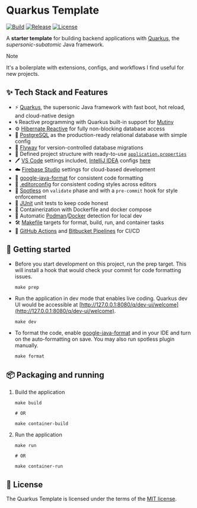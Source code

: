 # Quarkus Template

[![Build](https://img.shields.io/github/actions/workflow/status/zbhavyai/quarkus-template/build.yml?label=Build)](https://github.com/zbhavyai/quarkus-template/actions/workflows/build.yml)
[![Release](https://img.shields.io/github/actions/workflow/status/zbhavyai/quarkus-template/release.yml?label=Release)](https://github.com/zbhavyai/quarkus-template/actions/workflows/release.yml)
[![License](https://img.shields.io/github/license/zbhavyai/quarkus-template?label=License)](https://github.com/zbhavyai/quarkus-template/blob/main/LICENSE)

A **starter template** for building backend applications with [Quarkus](https://quarkus.io/), the _supersonic-subatomic_ Java framework.

> [!NOTE]
> It's a boilerplate with extensions, configs, and workflows I find useful for new projects.

## :sparkles: Tech Stack and Features

-  :zap: [Quarkus](https://quarkus.io/), the supersonic Java framework with fast boot, hot reload, and cloud-native design
-  :cyclone: Reactive programming with Quarkus built-in support for [Mutiny](https://smallrye.io/smallrye-mutiny)
-  :gear: [Hibernate Reactive](https://hibernate.org/reactive/) for fully non-blocking database access
-  :elephant: [PostgreSQL](https://www.postgresql.org/) as the production-ready relational database with simple config
-  :luggage: [Flyway](https://www.red-gate.com/products/flyway/community/) for version-controlled database migrations
-  :open_file_folder: Defined project structure with ready-to-use [`application.properties`](src/main/resources/application.properties)
-  :pen: [VS Code](https://code.visualstudio.com/) settings included, [IntelliJ IDEA](https://www.jetbrains.com/idea/) configs [here](https://github.com/zbhavyai/fedora-setup/tree/main/roles/intellij_idea/files)
-  :cloud: [Firebase Studio](https://firebase.studio/) settings for cloud-based development
-  :art: [google-java-format](https://github.com/google/google-java-format) for consistent code formatting
-  :page_facing_up: [.editorconfig](https://editorconfig.org/) for consistent coding styles across editors
-  :broom: [Spotless](https://github.com/diffplug/spotless) on `validate` phase and with a `pre-commit` hook for style enforcement
-  :test_tube: [JUnit](https://junit.org/) unit tests to keep code honest
-  :whale: Containerization with Dockerfile and docker compose
-  :otter: Automatic [Podman](https://podman.io/)/[Docker](https://www.docker.com/) detection for local dev
-  :hammer_and_wrench: [Makefile](https://www.gnu.org/software/make/) targets for format, build, run, and container tasks
-  :vertical_traffic_light: [GitHub Actions](https://github.com/features/actions) and [Bitbucket Pipelines](https://www.atlassian.com/software/bitbucket/features/pipelines) for CI/CD

## :rocket: Getting started

-  Before you start development on this project, run the prep target. This will install a hook that would check your commit for code formatting issues.

   ```shell
   make prep
   ```

-  Run the application in dev mode that enables live coding. Quarkus dev UI would be accessible at [http://127.0.0.1:8080/q/dev-ui/welcome](http://127.0.0.1:8080/q/dev-ui/welcome).

   ```shell
   make dev
   ```

-  To format the code, enable [google-java-format](https://github.com/google/google-java-format) and in your IDE and turn on the auto-formatting on save. You may also run spotless plugin manually.

   ```shell
   make format
   ```

## :package: Packaging and running

1. Build the application

   ```shell
   make build

   # OR

   make container-build
   ```

1. Run the application

   ```shell
   make run

   # OR

   make container-run
   ```

## :page_facing_up: License

The Quarkus Template is licensed under the terms of the [MIT license](LICENSE).
